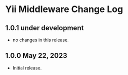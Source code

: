 # Yii Middleware Change Log

## 1.0.1 under development

- no changes in this release.

## 1.0.0 May 22, 2023

- Initial release.